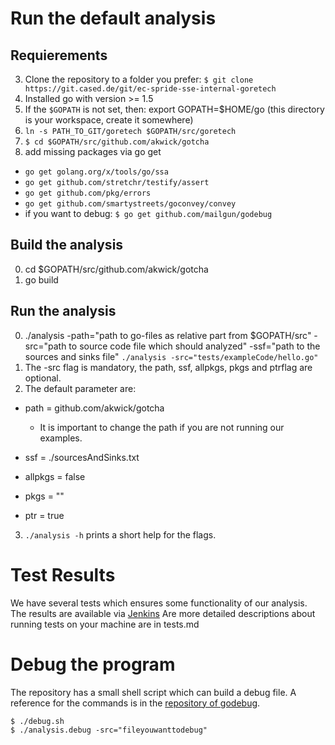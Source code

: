 # Run the default analysis

## Requierements
3. Clone the repository to a folder you prefer: `$ git clone https://git.cased.de/git/ec-spride-sse-internal-goretech`
0. Installed go with version >= 1.5
1. If the `$GOPATH` is not set, then: export GOPATH=$HOME/go (this directory is your workspace, create it somewhere)
2. `ln -s PATH_TO_GIT/goretech $GOPATH/src/goretech`  
2. `$ cd $GOPATH/src/github.com/akwick/gotcha`
8. add missing packages via go get
  * `go get golang.org/x/tools/go/ssa`
  * `go get github.com/stretchr/testify/assert`
  * `go get github.com/pkg/errors`
  * `go get github.com/smartystreets/goconvey/convey`
  * if you want to debug: `$ go get github.com/mailgun/godebug`



## Build the analysis

0. cd $GOPATH/src/github.com/akwick/gotcha
1. go build

## Run the analysis

0. ./analysis -path="path to go-files as relative part from $GOPATH/src" -src="path to source code file which should analyzed" -ssf="path to the sources and sinks file"
`./analysis -src="tests/exampleCode/hello.go"`
1. The -src flag is mandatory, the path, ssf, allpkgs, pkgs and ptrflag are optional.
2. The default parameter are:
  - path = github.com/akwick/gotcha
    - It is important to change the path if you are not running our examples.   

  - ssf = ./sourcesAndSinks.txt
  - allpkgs = false
  - pkgs = ""  
  - ptr = true    
3. `./analysis -h` prints a short help for the flags.  

# Test Results

We have several tests which ensures some functionality of our analysis.
The results are available via [Jenkins](https://envisage.ifi.uio.no:8080/jenkins/view/Vs-dev/job/GoRETech/)
Are more detailed descriptions about running tests on your machine are in tests.md

# Debug the program

The repository has a small shell script which can build a debug file.
A reference for the commands is in the [repository of godebug](https://github.com/mailgun/godebug).

```
$ ./debug.sh
$ ./analysis.debug -src="fileyouwanttodebug"
```
